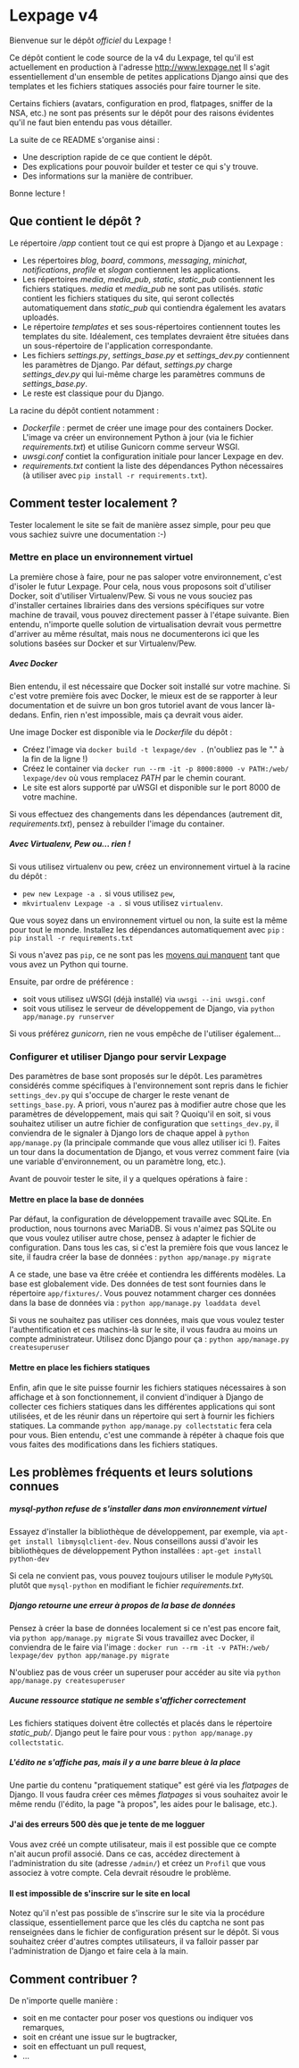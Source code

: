 # Lexpage v4

Bienvenue sur le dépôt *officiel* du Lexpage ! 

Ce dépôt contient le code source de la v4 du Lexpage, tel qu'il est actuellement en production à l'adresse http://www.lexpage.net
Il s'agit essentiellement d'un ensemble de petites applications Django ainsi que des templates et les fichiers statiques
associés pour faire tourner le site. 

Certains fichiers (avatars, configuration en prod, flatpages, sniffer de la NSA, etc.) ne sont pas présents sur le dépôt pour des raisons évidentes qu'il ne faut bien entendu pas vous détailler. 

La suite de ce README s'organise ainsi : 
 - Une description rapide de ce que contient le dépôt. 
 - Des explications pour pouvoir builder et tester ce qui s'y trouve.
 - Des informations sur la manière de contribuer.
 
Bonne lecture !


## Que contient le dépôt ?
Le répertoire */app* contient tout ce qui est propre à Django et au Lexpage : 
 - Les répertoires *blog*, *board*, *commons*, *messaging*, *minichat*, *notifications*, *profile* et *slogan* contiennent les applications. 
 - Les répertoires *media*, *media_pub*, *static*, *static_pub* contiennent les fichiers statiques. *media* et *media_pub* ne sont pas utilisés. *static* contient les fichiers statiques du site, qui seront collectés automatiquement dans *static_pub* qui contiendra également les avatars uploadés.
 - Le répertoire *templates* et ses sous-répertoires contiennent toutes les templates du site. Idéalement, ces templates devraient être situées dans un sous-répertoire de l'application correspondante. 
 - Les fichiers *settings.py*, *settings_base.py* et *settings_dev.py* contiennent les paramètres de Django. Par défaut, *settings.py* charge *settings_dev.py* qui lui-même charge les paramètres communs de *settings_base.py*. 
 - Le reste est classique pour du Django. 
  
La racine du dépôt contient notamment :
 - *Dockerfile* : permet de créer une image pour des containers Docker. L'image va créer un environnement Python à jour (via le fichier *requirements.txt*) et utilise Gunicorn comme serveur WSGI.
 - *uwsgi.conf* contiet la configuration initiale pour lancer Lexpage en dev.
 - *requirements.txt* contient la liste des dépendances Python nécessaires (à utiliser avec `pip install -r requirements.txt`).
 
 
## Comment tester localement ?

Tester localement le site se fait de manière assez simple, pour peu que vous sachiez suivre une documentation :-) 

### Mettre en place un environnement virtuel

La première chose à faire, pour ne pas saloper votre environnement, c'est d'isoler le futur Lexpage. Pour cela, nous vous proposons soit d'utiliser Docker, soit d'utiliser Virtualenv/Pew. Si vous ne vous souciez pas d'installer certaines librairies dans des versions spécifiques sur votre machine de travail, vous pouvez directement passer à l'étape suivante. Bien entendu, n'importe quelle solution de virtualisation devrait vous permettre d'arriver au même résultat, mais nous ne documenterons ici que les solutions basées sur Docker et sur Virtualenv/Pew.

##### Avec Docker

Bien entendu, il est nécessaire que Docker soit installé sur votre machine. Si c'est votre première fois avec Docker, le mieux est de se rapporter à leur documentation et de suivre un bon gros tutoriel avant de vous lancer là-dedans. Enfin, rien n'est impossible, mais ça devrait vous aider.

Une image Docker est disponible via le *Dockerfile* du dépôt :
 - Créez l'image via `docker build -t lexpage/dev .` (n'oubliez pas le "." à la fin de la ligne !)
 - Créez le container via `docker run --rm -it -p 8000:8000 -v PATH:/web/ lexpage/dev` où vous remplacez *PATH* par le chemin courant. 
 - Le site est alors supporté par uWSGI et disponible sur le port 8000 de votre machine.
 
Si vous effectuez des changements dans les dépendances (autrement dit, *requirements.txt*), pensez à rebuilder l'image du container. 


##### Avec Virtualenv, Pew ou... rien !

Si vous utilisez virtualenv ou pew, créez un environnement virtuel à la racine du dépôt :
 - `pew new Lexpage -a .` si vous utilisez `pew`, 
 - `mkvirtualenv Lexpage -a .` si vous utilisez `virtualenv`.
  
Que vous soyez dans un environnement virtuel ou non, la suite est la même pour tout le monde. Installez les dépendances automatiquement avec `pip` : `pip install -r requirements.txt`

Si vous n'avez pas `pip`, ce ne sont pas les [moyens qui manquent](https://pip.pypa.io/en/latest/installing.html) tant que vous avez un Python qui tourne. 

Ensuite, par ordre de préférence : 
 - soit vous utilisez uWSGI (déjà installé) via `uwsgi --ini uwsgi.conf` 
 - soit vous utilisez le serveur de développement de Django, via `python app/manage.py runserver`

Si vous préférez *gunicorn*, rien ne vous empêche de l'utiliser également... 

### Configurer et utiliser Django pour servir Lexpage

Des paramètres de base sont proposés sur le dépôt. Les paramètres considérés comme spécifiques à l'environnement sont repris dans le fichier `settings_dev.py` qui s'occupe de charger le reste venant de `settings_base.py`. A priori, vous n'aurez pas à modifier autre chose que les paramètres de développement, mais qui sait ? Quoiqu'il en soit, si vous souhaitez utiliser un autre fichier de configuration que `settings_dev.py`, il conviendra de le signaler à Django lors de chaque appel à `python app/manage.py` (la principale commande que vous allez utiliser ici !). Faites un tour dans la documentation de Django, et vous verrez comment faire (via une variable d'environnement, ou un paramètre long, etc.). 

Avant de pouvoir tester le site, il y a quelques opérations à faire :
  
#### Mettre en place la base de données

Par défaut, la configuration de développement travaille avec SQLite. En production, nous tournons avec MariaDB. Si vous n'aimez pas SQLite ou que vous voulez utiliser autre chose, pensez à adapter le fichier de configuration. Dans tous les cas, si c'est la première fois que vous lancez le site, il faudra créer la base de données :
`python app/manage.py migrate`

A ce stade, une base va être créée et contiendra les différents modèles. La base est globalement vide. Des données de test sont fournies dans le répertoire `app/fixtures/`. Vous pouvez notamment charger ces données dans la base de données via : 
`python app/manage.py loaddata devel`

Si vous ne souhaitez pas utiliser ces données, mais que vous voulez tester l'authentification et ces machins-là sur le site, il vous faudra au moins un compte administrateur. Utilisez donc Django pour ça :
`python app/manage.py createsuperuser`



#### Mettre en place les fichiers statiques

Enfin, afin que le site puisse fournir les fichiers statiques nécessaires à son affichage et à son fonctionnement, il convient d'indiquer à Django de collecter ces fichiers statiques dans les différentes applications qui sont utilisées, et de les réunir dans un répertoire qui sert à fournir les fichiers statiques. La commande `python app/manage.py collectstatic` fera cela pour vous. Bien entendu, c'est une commande à répéter à chaque fois que vous faites des modifications dans les fichiers statiques. 


## Les problèmes fréquents et leurs solutions connues

##### mysql-python refuse de s'installer dans mon environnement virtuel

Essayez d'installer la bibliothèque de développement, par exemple, via `apt-get install libmysqlclient-dev`. Nous conseillons aussi d'avoir les bibliothèques de développement Python installées : `apt-get install python-dev`

Si cela ne convient pas, vous pouvez toujours utiliser le module `PyMySQL` plutôt que `mysql-python` en modifiant le fichier *requirements.txt*.


##### Django retourne une erreur à propos de la base de données

Pensez à créer la base de données localement si ce n'est pas encore fait, via `python app/manage.py migrate`
Si vous travaillez avec Docker, il conviendra de le faire via l'image :
`docker run --rm -it -v PATH:/web/ lexpage/dev python app/manage.py migrate` 

N'oubliez pas de vous créer un superuser pour accéder au site via `python app/manage.py createsuperuser`


##### Aucune ressource statique ne semble s'afficher correctement

Les fichiers statiques doivent être collectés et placés dans le répertoire *static_pub/*. Django peut le faire pour vous : `python app/manage.py collectstatic`.


##### L'édito ne s'affiche pas, mais il y a une barre bleue à la place

Une partie du contenu "pratiquement statique" est géré via les *flatpages* de Django. Il vous faudra créer ces mêmes *flatpages* si vous souhaitez avoir le même rendu (l'édito, la page "à propos", les aides pour le balisage, etc.). 


#### J'ai des erreurs 500 dès que je tente de me logguer

Vous avez créé un compte utilisateur, mais il est possible que ce compte n'ait aucun profil associé. Dans ce cas, accédez directement à l'administration du site (adresse `/admin/`) et créez un `Profil` que vous associez à votre compte. Cela devrait résoudre le problème. 

#### Il est impossible de s'inscrire sur le site en local

Notez qu'il n'est pas possible de s'inscrire sur le site via la procédure classique, essentiellement parce que les clés du captcha ne sont pas renseignées dans le fichier de configuration présent sur le dépôt. Si vous souhaitez créer d'autres comptes utilisateurs, il va falloir passer par l'administration de Django et faire cela à la main.


## Comment contribuer ?

De n'importe quelle manière :
  - soit en me contacter pour poser vos questions ou indiquer vos remarques, 
  - soit en créant une issue sur le bugtracker, 
  - soit en effectuant un pull request, 
  - ...

